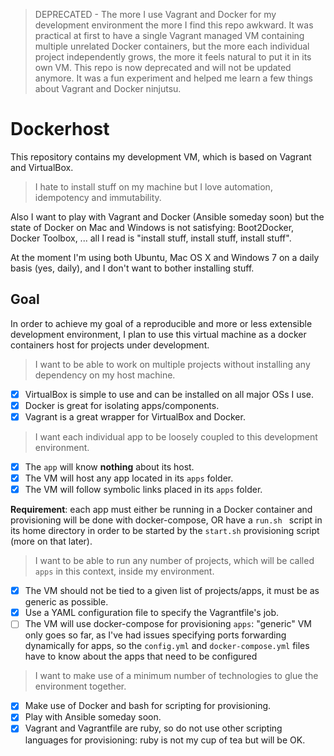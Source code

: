 > DEPRECATED - The more I use Vagrant and Docker for my development environment
> the more I find this repo awkward. It was practical at first to have a single
> Vagrant managed VM containing multiple unrelated Docker containers, but the
> more each individual project independently grows, the more it feels natural
> to put it in its own VM.
> This repo is now deprecated and will not be updated anymore. It was a fun
> experiment and helped me learn a few things about Vagrant and Docker ninjutsu.

# Dockerhost

This repository contains my development VM, which is based on Vagrant and VirtualBox.

> I hate to install stuff on my machine but I love automation, idempotency
> and immutability.

Also I want to play with Vagrant and Docker (Ansible someday soon) but
the state of Docker on Mac and Windows is not satisfying: Boot2Docker,
Docker Toolbox, ... all I read is "install stuff, install stuff, install stuff".

At the moment I'm using both Ubuntu, Mac OS X and Windows 7 on a daily basis
(yes, daily), and I don't want to bother installing stuff.

## Goal

In order to achieve my goal of a reproducible and more or less extensible
development environment, I plan to use this virtual machine as a docker
containers host for projects under development.

> I want to be able to work on multiple projects without
> installing any dependency on my host machine.

- [x] VirtualBox is simple to use and can be installed on all major OSs I use.
- [x] Docker is great for isolating apps/components.
- [x] Vagrant is a great wrapper for VirtualBox and Docker.

> I want each individual app to be loosely coupled
> to this development environment.

- [x] The `app` will know **nothing** about its host.
- [x] The VM will host any app located in its `apps` folder.
- [x] The VM will follow symbolic links placed in its `apps` folder.

**Requirement**: each app must either be running in a Docker container and
provisioning will be done with docker-compose, OR have a `run.sh ` script in
its home directory in order to be started by the `start.sh` provisioning
script (more on that later).

> I want to be able to run any number of projects, which will
> be called `apps` in this context, inside my environment.

- [x] The VM should not be tied to a given list of projects/apps, it
      must be as generic as possible.
- [x] Use a YAML configuration file to specify the Vagrantfile's job.
- [ ] The VM will use docker-compose for provisioning `apps`: "generic" VM only
      goes so far, as I've had issues specifying ports forwarding dynamically
      for apps, so the `config.yml` and `docker-compose.yml` files have to know
      about the apps that need to be configured

> I want to make use of a minimum number of technologies to glue
> the environment together.

- [x] Make use of Docker and bash for scripting for provisioning.
- [x] Play with Ansible someday soon.
- [x] Vagrant and Vagrantfile are ruby, so do not use other scripting languages
      for provisioning: ruby is not my cup of tea but will be OK.
